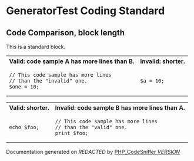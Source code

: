 # GeneratorTest Coding Standard

## Code Comparison, block length

This is a standard block.
  <table>
   <tr>
    <th>Valid: code sample A has more lines than B.</th>
    <th>Invalid: shorter.</th>
   </tr>
   <tr>
<td>

    // This code sample has more lines
    // than the "invalid" one.
    $one = 10;

</td>
<td>

    $a = 10;

</td>
   </tr>
  </table>
  <table>
   <tr>
    <th>Valid: shorter.</th>
    <th>Invalid: code sample B has more lines than A.</th>
   </tr>
   <tr>
<td>

    echo $foo;

</td>
<td>

    // This code sample has more lines
    // than the "valid" one.
    print $foo;

</td>
   </tr>
  </table>

Documentation generated on *REDACTED* by [PHP_CodeSniffer *VERSION*](https://github.com/PHPCSStandards/PHP_CodeSniffer)
